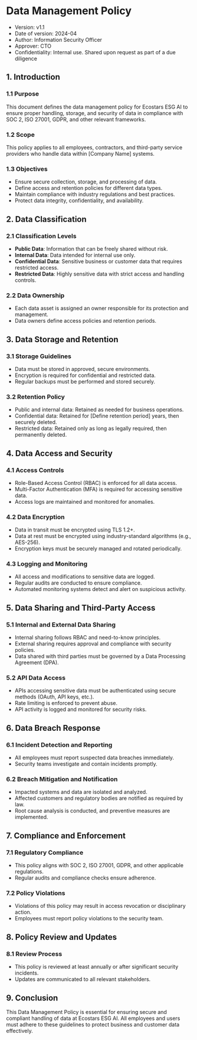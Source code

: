 # Data Management Policy
* Version: v1.1
* Date of version: 2024-04
* Author: Information Security Officer
* Approver: CTO
* Confidentiality: Internal use. Shared upon request as part of a due diligence


## 1. Introduction
### 1.1 Purpose
This document defines the data management policy for Ecostars ESG AI to ensure proper handling, storage, and security of data in compliance with SOC 2, ISO 27001, GDPR, and other relevant frameworks.

### 1.2 Scope
This policy applies to all employees, contractors, and third-party service providers who handle data within [Company Name] systems.

### 1.3 Objectives  
- Ensure secure collection, storage, and processing of data.
- Define access and retention policies for different data types.
- Maintain compliance with industry regulations and best practices.
- Protect data integrity, confidentiality, and availability.

## 2. Data Classification
### 2.1 Classification Levels  
- **Public Data**: Information that can be freely shared without risk.
- **Internal Data**: Data intended for internal use only.
- **Confidential Data**: Sensitive business or customer data that requires restricted access.
- **Restricted Data**: Highly sensitive data with strict access and handling controls.

### 2.2 Data Ownership  
- Each data asset is assigned an owner responsible for its protection and management.
- Data owners define access policies and retention periods.

## 3. Data Storage and Retention
### 3.1 Storage Guidelines  
- Data must be stored in approved, secure environments.
- Encryption is required for confidential and restricted data.
- Regular backups must be performed and stored securely.

### 3.2 Retention Policy  
- Public and internal data: Retained as needed for business operations.
- Confidential data: Retained for [Define retention period] years, then securely deleted.
- Restricted data: Retained only as long as legally required, then permanently deleted.

## 4. Data Access and Security
### 4.1 Access Controls  
- Role-Based Access Control (RBAC) is enforced for all data access.
- Multi-Factor Authentication (MFA) is required for accessing sensitive data.
- Access logs are maintained and monitored for anomalies.

### 4.2 Data Encryption  
- Data in transit must be encrypted using TLS 1.2+.
- Data at rest must be encrypted using industry-standard algorithms (e.g., AES-256).
- Encryption keys must be securely managed and rotated periodically.

### 4.3 Logging and Monitoring  
- All access and modifications to sensitive data are logged.
- Regular audits are conducted to ensure compliance.
- Automated monitoring systems detect and alert on suspicious activity.

## 5. Data Sharing and Third-Party Access
### 5.1 Internal and External Data Sharing  
- Internal sharing follows RBAC and need-to-know principles.
- External sharing requires approval and compliance with security policies.
- Data shared with third parties must be governed by a Data Processing Agreement (DPA).

### 5.2 API Data Access  
- APIs accessing sensitive data must be authenticated using secure methods (OAuth, API keys, etc.).
- Rate limiting is enforced to prevent abuse.
- API activity is logged and monitored for security risks.

## 6. Data Breach Response
### 6.1 Incident Detection and Reporting  
- All employees must report suspected data breaches immediately.
- Security teams investigate and contain incidents promptly.

### 6.2 Breach Mitigation and Notification  
- Impacted systems and data are isolated and analyzed.
- Affected customers and regulatory bodies are notified as required by law.
- Root cause analysis is conducted, and preventive measures are implemented.

## 7. Compliance and Enforcement
### 7.1 Regulatory Compliance  
- This policy aligns with SOC 2, ISO 27001, GDPR, and other applicable regulations.
- Regular audits and compliance checks ensure adherence.

### 7.2 Policy Violations  
- Violations of this policy may result in access revocation or disciplinary action.
- Employees must report policy violations to the security team.

## 8. Policy Review and Updates
### 8.1 Review Process  
- This policy is reviewed at least annually or after significant security incidents.
- Updates are communicated to all relevant stakeholders.

## 9. Conclusion
This Data Management Policy is essential for ensuring secure and compliant handling of data at Ecostars ESG AI. All employees and users must adhere to these guidelines to protect business and customer data effectively.

